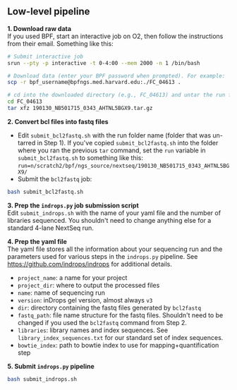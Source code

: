 ## Low-level pipeline
<b> 1. Download raw data </b>  
If you used BPF, start an interactive job on O2, then follow the instructions from their email. Something like this:
```bash
# Submit interactive job
srun --pty -p interactive -t 0-4:00 --mem 2000 -n 1 /bin/bash

# Download data (enter your BPF password when prompted). For example:
scp -r bpf_username@bpfngs.med.harvard.edu:./FC_04613 . 

# cd into the downloaded directory (e.g., FC_04613) and untar the run folder (e.g., 190130_NB501715_0343_AHTNL5BGX9.tar.gz)
cd FC_04613
tar xfz 190130_NB501715_0343_AHTNL5BGX9.tar.gz

```

<b> 2. Convert bcl files into fastq files  </b>  
- Edit `submit_bcl2fastq.sh` with the run folder name (folder that was un-tarred in Step 1). If you've copied `submit_bcl2fastq.sh` into the folder where you ran the previous `tar` command, set the `run` variable in `submit_bcl2fastq.sh` to something like this:  
`run=n/scratch2/bpf/ngs_source/nextseq/190130_NB501715_0343_AHTNL5BGX9/`
- Submit the `bcl2fastq` job:
```bash 
bash submit_bcl2fastq.sh
```

<b> 3. Prep the `indrops.py` job submission script </b>  
Edit `submit_indrops.sh` with the name of your yaml file and the number of libraries sequenced. You shouldn't need to change anything else for a standard 4-lane NextSeq run. 

<b> 4. Prep the yaml file </b>  
The yaml file stores all the information about your sequencing run and the parameters used for various steps in the `indrops.py` pipeline. See https://github.com/indrops/indrops for additional details.
- `project_name`: a name for your project
- `project_dir`: where to output the processed files
- `name`: name of sequencing run
- `version`: inDrops gel version, almost always `v3`  
- `dir`: directory containing the fastq files generated by `bcl2fastq`
- `fastq_path`: file name structure for the fastq files. Shouldn't need to be changed if you used the `bcl2fastq` command from Step 2.
- `libraries`: library names and index sequences. See `library_index_sequences.txt` for our standard set of index sequences. 
- `bowtie_index`: path to bowtie index to use for mapping+quantification step 

<b> 5. Submit `indrops.py` pipeline  </b>
``` bash
bash submit_indrops.sh
```
